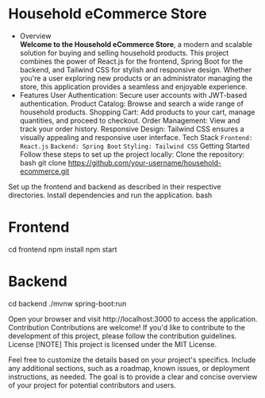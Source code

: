 # Household eCommerce Store <br>
* Overview <br>
**Welcome to the Household eCommerce Store**, a modern and scalable solution for buying and selling household products. This project combines the power of React.js for the frontend, Spring Boot for the backend, and Tailwind CSS for stylish and responsive design. Whether you're a user exploring new products or an administrator managing the store, this application provides a seamless and enjoyable experience. <br>
* Features
User Authentication: Secure user accounts with JWT-based authentication.
Product Catalog: Browse and search a wide range of household products.
Shopping Cart: Add products to your cart, manage quantities, and proceed to checkout.
Order Management: View and track your order history.
Responsive Design: Tailwind CSS ensures a visually appealing and responsive user interface.
Tech Stack
`Frontend: React.js`
`Backend: Spring Boot`
`Styling: Tailwind CSS`
Getting Started
Follow these steps to set up the project locally:
Clone the repository:
bash
git clone https://github.com/your-username/household-ecommerce.git

Set up the frontend and backend as described in their respective directories.
Install dependencies and run the application.
bash
# Frontend
cd frontend
npm install
npm start

# Backend
cd backend
./mvnw spring-boot:run

Open your browser and visit http://localhost:3000 to access the application.
Contribution
Contributions are welcome! If you'd like to contribute to the development of this project, please follow the contribution guidelines.
License
[!NOTE]
This project is licensed under the MIT License.

Feel free to customize the details based on your project's specifics. Include any additional sections, such as a roadmap, known issues, or deployment instructions, as needed. The goal is to provide a clear and concise overview of your project for potential contributors and users.
